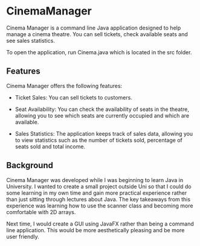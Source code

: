 # CinemaManager
Cinema Manager is a command line Java application designed to help manage a cinema theatre. You can sell tickets, check available seats and see sales statistics.

To open the application, run Cinema.java which is located in the src folder.

## Features
Cinema Manager offers the following features:

- Ticket Sales: You can sell tickets to customers.

- Seat Availability: You can check the availability of seats in the theatre, allowing you to see which seats are currently occupied and which are available.

- Sales Statistics: The application keeps track of sales data, allowing you to view statistics such as the number of tickets sold, percentage of seats sold and total income.

## Background
Cinema Manager was developed while I was beginning to learn Java in University. I wanted to create a small project outside Uni so that I could do some learning in my own time and gain more practical experience rather than just sitting through lectures about Java. The key takeaways from this experience was learning how to use the scanner class and becoming more comfortable with 2D arrays.

Next time, I would create a GUI using JavaFX rather than being a command line application. This would be more aesthetically pleasing and be more user friendly.
